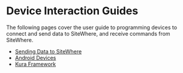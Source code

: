 # Device Interaction Guides

The following pages cover the user guide to programming devices to connect and
send data to SiteWhere, and receive commands from SiteWhere.

- [Sending Data to SiteWhere](./sending-data.md)
- [Android Devices](./android.md)
- [Kura Framework](./kura.md)
